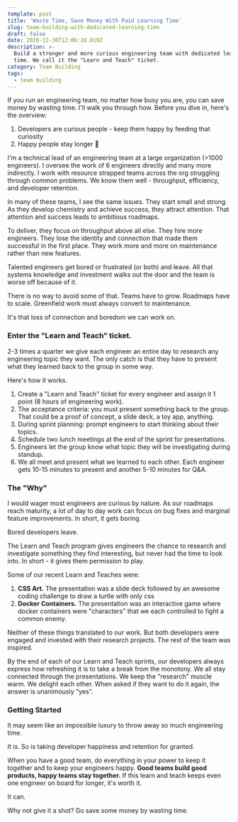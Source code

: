 ```yaml
---
template: post
title: 'Waste Time, Save Money With Paid Learning Time'
slug: team-building-with-dedicated-learning-time
draft: false
date: 2020-12-30T12:06:28.019Z
description: >-
  Build a stronger and more curious engineering team with dedicated learning
  time. We call it the "Learn and Teach" ticket. 
category: Team Building
tags:
  - team building
---
```

If you run an engineering team, no matter how busy you are, you can save money by wasting time. I'll walk you through how. Before you dive in, here's the overview:

1. Developers are curious people - keep them happy by feeding that curiosity
2. Happy people stay longer 🤯

I'm a technical lead of an engineering team at a large organization (>1000 engineers). I oversee the work of 6 engineers directly and many more indirectly. I work with resource strapped teams across the org struggling through common problems. We know them well - throughput, efficiency, and developer retention.

In many of these teams, I see the same issues. They start small and strong. As they develop chemistry and achieve success, they attract attention. That attention and success leads to ambitious roadmaps.

To deliver, they focus on throughput above all else. They hire more engineers. They lose the identity and connection that made them successful in the first place. They work more and more on maintenance rather than new features.

Talented engineers get bored or frustrated (or both) and leave. All that systems knowledge and investment walks out the door and the team is worse off because of it.

There is no way to avoid some of that. Teams have to grow. Roadmaps have to scale. Greenfield work must always convert to maintenance.

It's that loss of connection and boredom we can work on.

### Enter the "Learn and Teach" ticket.

2-3 times a quarter we give each engineer an entire day to research any engineering topic they want. The only catch is that they have to present what they learned back to the group in some way.

Here's how it works.

1. Create a "Learn and Teach" ticket for every engineer and assign it 1 point (8 hours of engineering work).
2. The acceptance criteria: you must present something back to the group. That could be a proof of concept, a slide deck, a toy app, anything.
3. During sprint planning: prompt engineers to start thinking about their topics.
4. Schedule two lunch meetings at the end of the sprint for presentations.
5. Engineers let the group know what topic they will be investigating during standup.
6. We all meet and present what we learned to each other. Each engineer gets 10-15 minutes to present and another 5-10 minutes for Q&A.

### The "Why"

I would wager most engineers are curious by nature. As our roadmaps reach maturity, a lot of day to day work can focus on bug fixes and marginal feature improvements. In short, it gets boring.

Bored developers leave.

The Learn and Teach program gives engineers the chance to research and investigate something they find interesting, but never had the time to look into. In short - it gives them permission to play.

Some of our recent Learn and Teaches were:
1. **CSS Art.** The presentation was a slide deck followed by an awesome coding challenge to draw a turtle with only css
2. **Docker Containers.** The presentation was an interactive game where docker containers were "characters" that we each controlled to fight a common enemy.

Neither of these things translated to our work. But both developers were engaged and invested with their research projects. The rest of the team was inspired.

By the end of each of our Learn and Teach sprints, our developers always express how refreshing it is to take a break from the monotony. We all stay connected through the presentations. We keep the "research" muscle warm. We delight each other. When asked if they want to do it again, the answer is unanimously "yes".

### Getting Started

It may seem like an impossible luxury to throw away so much engineering time.

*It is.* So is taking developer happiness and retention for granted. 

When you have a good team, do everything in your power to keep it together and to keep your engineers happy. **Good teams build good products, happy teams stay together.** If this learn and teach keeps even one engineer on board for longer, it's worth it. 

It can. 

Why not give it a shot? Go save some money by wasting time.
